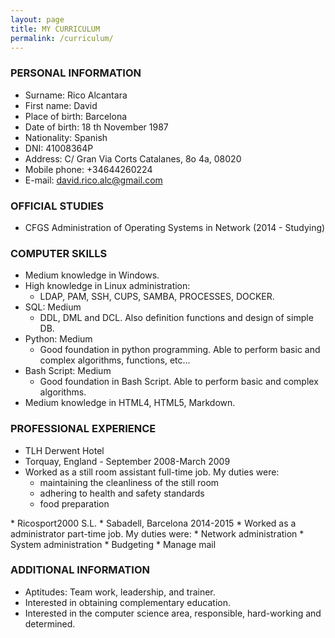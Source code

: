 ```yaml
---
layout: page
title: MY CURRICULUM
permalink: /curriculum/
---
```


### **PERSONAL INFORMATION**
* Surname: Rico Alcantara
* First name: David
* Place of birth: Barcelona
* Date of birth: 18 th November 1987
* Nationality: Spanish
* DNI: 41008364P
* Address: C/ Gran Via Corts Catalanes, 8o 4a, 08020
* Mobile phone: +34644260224
* E-mail: [david.rico.alc@gmail.com](mailto:david.rico.alc@gmail.com)

### **OFFICIAL STUDIES**
* CFGS Administration of Operating Systems in Network (2014 - Studying)

### **COMPUTER SKILLS**
* Medium knowledge in Windows.
* High knowledge in Linux administration:
  * LDAP, PAM, SSH, CUPS, SAMBA, PROCESSES, DOCKER. 
* SQL: Medium
  * DDL, DML and DCL. Also definition functions and design of simple DB. 
* Python: Medium
  * Good foundation in python programming. Able to perform basic and complex algorithms, functions, etc...
* Bash Script: Medium
  * Good foundation in Bash Script. Able to perform basic and complex algorithms.
* Medium knowledge in HTML4, HTML5, Markdown. 

### **PROFESSIONAL EXPERIENCE**
<ul> 
 <li>TLH Derwent Hotel</li>
 <li>Torquay, England - September 2008-March 2009</li>
 <li>Worked as a still room assistant full-time job. My duties were:
   <ul>
     <li>maintaining the cleanliness of the still room</li>
     <li>adhering to health and safety standards</li>
     <li>food preparation</li>
   </ul>
 </li>
</ul>
* Ricosport2000 S.L.
* Sabadell, Barcelona 2014-2015
* Worked as a administrator part-time job. My duties were:
   * Network administration
   * System administration
   * Budgeting
   * Manage mail

### **ADDITIONAL INFORMATION**

* Aptitudes: Team work, leadership, and trainer.
* Interested in obtaining complementary education.
* Interested in the computer science area, responsible, hard-working and determined.
